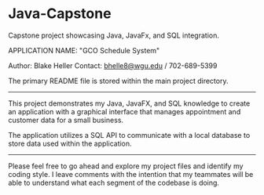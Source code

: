 # Java-Capstone
Capstone project showcasing Java, JavaFx, and SQL integration. 


APPLICATION NAME: "GCO Schedule System"

Author:  Blake Heller
Contact: bhelle8@wgu.edu / 702-689-5399

The primary README file is stored within the main project directory.

-------------------------------------------------------

This project demonstrates my Java, JavaFX, and SQL knowledge to create an application with a graphical interface that manages appointment and customer data for a small business. 

The application utilizes a SQL API to communicate with a local database to store data used within the application.

-------------------------------------------------------

Please feel free to go ahead and explore my project files and identify my coding style.  I leave comments with the intention that my teammates will be able to understand what each segment of the codebase is doing.
